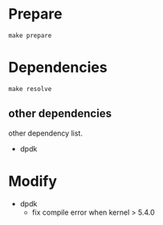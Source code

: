 
# Prepare

```shell
make prepare
```

# Dependencies

```shell
make resolve
```

## other dependencies

other dependency list.

- dpdk

# Modify

- dpdk
    - fix compile error when kernel > 5.4.0